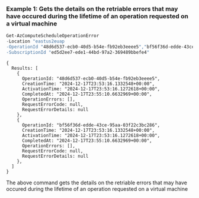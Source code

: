 ### Example 1: Gets the details on the retriable errors that may have occured during the lifetime of an operation requested on a virtual machine
```powershell
Get-AzComputeScheduleOperationError 
-Location "eastus2euap
-OperationId "48d6d537-ecb0-40d5-b54e-fb92eb3eeee5","bf56f36d-edde-43ce-95aa-03f22c3bc286"
-SubscriptionId "ed5d2ee7-ede1-44bd-97a2-369489bbefe4"
```

```output
{
  Results: [
    {
      OperationId: "48d6d537-ecb0-40d5-b54e-fb92eb3eeee5",
      CreationTime: "2024-12-17T23:53:16.1332548+00:00",
      ActivationTime: "2024-12-17T23:53:16.1272618+00:00",
      CompletedAt: "2024-12-17T23:55:10.6632969+00:00",
      OperationErrors: [],
      RequestErrorCode: null,
      RequestErrorDetails: null
    },
    {
      OperationId: "bf56f36d-edde-43ce-95aa-03f22c3bc286",
      CreationTime: "2024-12-17T23:53:16.1332548+00:00",
      ActivationTime: "2024-12-17T23:53:16.1272618+00:00",
      CompletedAt: "2024-12-17T23:55:10.6632969+00:00",
      OperationErrors: [],
      RequestErrorCode: null,
      RequestErrorDetails: null
    },
  ]
}
```

The above command gets the details on the retriable errors that may have occured during the lifetime of an operation requested on a virtual machine

